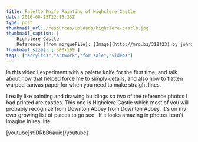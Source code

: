 ```yaml
---
title: Palette Knife Painting of Highclere Castle
date: 2016-08-25T22:16:33Z
type: post
thumbnail_url: /resources/uploads/highclere-castle.jpg
thumbnail_caption: |
    Highclere Castle
    Reference (from morgueFile): [Image](http://mrg.bz/312f23) by johninportland
thumbnail_sizes: [ 300x199 ]
tags: ["acrylics","artwork","for sale","videos"]
---
```

In this video I experiment with a palette knife for the first time, and talk about how that helped force me to simply details, and also how to flatten warped canvas paper for when you need to make straight lines.

I really like painting and drawing buildings so two of the reference photos I had printed are castles. This one is Highclere Castle which most of you will probably recognize from Downton Abbey from Downton Abbey. It's on my ever growing list of places to go see.  If it looks amazing in photos I can't imagine in real life.

[youtube]s9DRbB6auio[/youtube]


